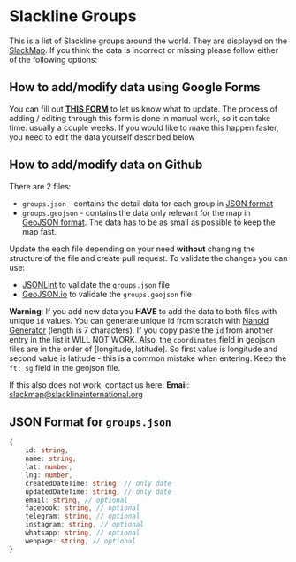 # Slackline Groups

This is a list of Slackline groups around the world. They are displayed on the [SlackMap](https://slackmap.com/communities).
If you think the data is incorrect or missing please follow either of the following options:

## How to add/modify data using Google Forms

You can fill out **[THIS FORM](https://forms.gle/ZpurHxHhUfj2yppg7)** to let us know what to update. The process of adding / editing through this form is done in manual work, so it can take time: usually a couple weeks. If you would like to make this happen faster, you need to edit the data yourself described below

## How to add/modify data on Github

There are 2 files:

- `groups.json` - contains the detail data for each group in [JSON format](https://en.wikipedia.org/wiki/JSON)
- `groups.geojson` - contains the data only relevant for the map in [GeoJSON format](https://en.wikipedia.org/wiki/GeoJSON). The data has to be as small as possible to keep the map fast.

Update the each file depending on your need **without** changing the structure of the file and create pull request. To validate the changes you can use:

- [JSONLint](https://jsonlint.com/) to validate the `groups.json` file
- [GeoJSON.io](http://geojson.io/) to validate the `groups.geojson` file

**Warning**: If you add new data you **HAVE** to add the data to both files with unique `id` values. You can generate unique id from scratch with [Nanoid Generator](https://nanoid.jormaechea.com.ar/?length=7&quantity=1) (length is 7 characters). If you copy paste the `id` from another entry in the list it WILL NOT WORK. Also, the `coordinates` field in geojson files are in the order of [longitude, latitude]. So first value is longitude and second value is latitude - this is a common mistake when entering. Keep the `ft: sg` field in the geojson file.

If this also does not work, contact us here:
**Email**: slackmap@slacklineinternational.org

## JSON Format for `groups.json`

```ts
{
    id: string,
    name: string,
    lat: number,
    lng: number,
    createdDateTime: string, // only date
    updatedDateTime: string, // only date
    email: string, // optional
    facebook: string, // optional
    telegram: string, // optional
    instagram: string, // optional
    whatsapp: string, // optional
    webpage: string, // optional
}
```
